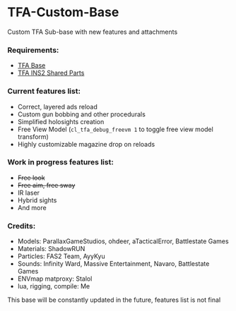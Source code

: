 # TFA-Custom-Base
Custom TFA Sub-base with new features and attachments

### Requirements:
- [TFA Base](https://steamcommunity.com/sharedfiles/filedetails/?id=2840031720 "Click me")
- [TFA INS2 Shared Parts](https://steamcommunity.com/sharedfiles/filedetails/?id=2840032487 "Click me")

### Current features list:
- Correct, layered ads reload
- Custom gun bobbing and other procedurals
- Simplified holosights creation
- Free View Model (`cl_tfa_debug_freevm 1` to toggle free view model transform)
- Highly customizable magazine drop on reloads

### Work in progress features list:
- ~~Free look~~
- ~~Free aim, free sway~~
- IR laser
- Hybrid sights
- And more

### Credits:
- Models: ParallaxGameStudios, ohdeer, aTacticalError, Battlestate Games
- Materials: ShadowRUN
- Particles: FAS2 Team, AyyKyu
- Sounds: Infinity Ward, Massive Entertainment, Navaro, Battlestate Games
- ENVmap matproxy: Stalol
- lua, rigging, compile: Me

This base will be constantly updated in the future, features list is not final

